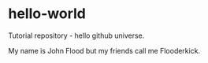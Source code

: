 # hello-world
Tutorial repository - hello github universe.

My name is John Flood but my friends call me Flooderkick.
